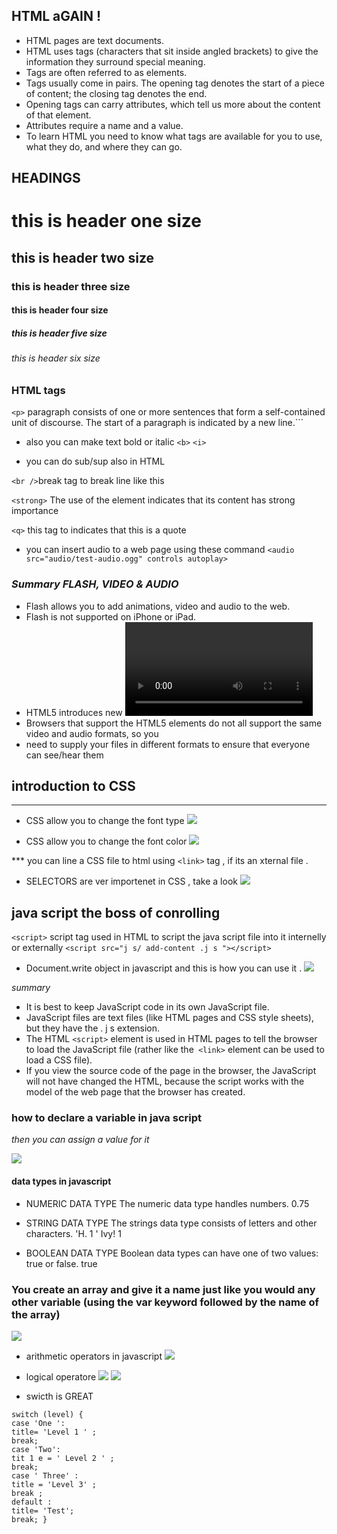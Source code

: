 ## HTML aGAIN ! 
 * HTML pages are text documents.
* HTML uses tags (characters that sit inside angled
brackets) to give the information they surround special
meaning.
* Tags are often referred to as elements.
* Tags usually come in pairs. The opening tag denotes
the start of a piece of content; the closing tag denotes
the end.
* Opening tags can carry attributes, which tell us more
about the content of that element.
* Attributes require a name and a value.
* To learn HTML you need to know what tags are
available for you to use, what they do, and where they
can go.

## HEADINGS
# this is header one size
## this is header two size
### this is header three size
#### this is header four size
##### this is header five size
###### this is header six size

### HTML tags 
``<p>`` paragraph consists of one or more sentences
 that form a self-contained unit of discourse. The
 start of a paragraph is indicated by a new
 line.```

 * also you can make text bold or italic
 ``<b>``
 ``<i>``

* you can do sub/sup also in HTML 

 ``<br />``break tag to break line like this 
 
 ``<strong>`` The use of the 
element indicates that its
content has strong importance

``<q>`` this tag to indicates that this is a quote

* you can insert audio to a web page using  these command 
``<audio src="audio/test-audio.ogg"
 controls autoplay> ``


 ### ***Summary FLASH, VIDEO & AUDIO***
+ Flash allows you to add animations, video and audio to
the web.
+ Flash is not supported on iPhone or iPad.
+ HTML5 introduces new <video> and <audio>
elements for adding video and audio to web pages, but
these are only supported in the latest browsers.
+ Browsers that support the HTML5 elements do not
all support the same video and audio formats, so you
+ need to supply your files in different formats to ensure
that everyone can see/hear them


## introduction to CSS 

-------------------------------------------
+ CSS allow you to change the font type
![](ww.PNG)

+ CSS allow you to change the font color
![](fg.PNG)

*** you can line a CSS file to html using ``<link>`` tag  , if its an xternal file .


* SELECTORS are ver importenet in CSS , take a look 
![](selectors.PNG)


## java script the boss of conrolling 

``<script>`` script tag used in HTML to script the java script file into it internelly or externally 
``<script src="j s/ add-content .j s "></script>``



* Document.write object in javascript and this is how you can use it .
![](fer.PNG)






*summary*
* It is best to keep JavaScript code in its own JavaScript
file.
* JavaScript files are text files (like HTML pages and
CSS style sheets), but they have the . j s extension.
* The HTML ``<script>`` element is used in HTML pages
to tell the browser to load the JavaScript file (rather like
the`` <link>`` element can be used to load a CSS file).
* If you view the source code of the page in the browser,
the JavaScript will not have changed the HTML,
because the script works with the model of the web
page that the browser has created.

### how to declare a variable in java script 
*then you can assign a value for it*

![](kk.PNG)

#### data types in javascript
* NUMERIC DATA TYPE
The numeric data type handles
numbers.
0.75 

* STRING DATA TYPE
The strings data type consists of
letters and other characters.
'H.
1 ' Ivy! 1 
* BOOLEAN DATA TYPE
Boolean data types can have one
of two values: true or false.
true




### You create an array and give it a name just like you would any other variable (using the var keyword followed by the name of the array)

![](array.PNG)


* arithmetic operators in javascript
![](plpl.PNG)

+ logical operatore
![](lo.PNG)
![](lo2.PNG)



+ swicth is GREAT 
```
switch (level) {
case 'One ':
title= 'Level 1 ' ;
break;
case 'Two':
tit 1 e = ' Level 2 ' ;
break;
case ' Three' :
title = 'Level 3' ;
break ;
default :
title= 'Test';
break; }
```








